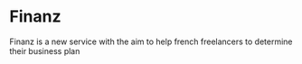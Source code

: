 # Finanz

Finanz is a new service with the aim to help french freelancers to determine their business plan
